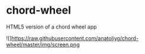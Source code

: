 # chord-wheel

HTML5 version of a chord wheel app


![]https://raw.githubusercontent.com/anatoliyg/chord-wheel/master/img/screen.png
